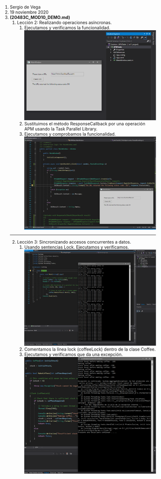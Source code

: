 1. Sergio de Vega
2. 19 noviembre 2020
3. **(20483C_MOD10_DEMO.md)** 
   1. Lección 2: Realizando operaciones asíncronas.
      1. Ejecutamos y verificamos la funcionalidad.
      ![C1](images/C1.PNG)
      2. Sustituimos el método ResponseCallback por una operación APM usando la Task Parallel Library.
      3. Ejecutamos y comprobamos la funcionalidad.
      ![C2](images/C2.PNG)
   ---
   2. Lección 3: Sincronizando accesos concurrentes a datos.
      1. Usando sentencias Lock. Ejecutamos y verificamos.
      ![C3](images/C3.PNG)
      2. Comentamos la línea lock (coffeeLock) dentro de la clase Coffee.
      3. Ejecutamos y verificamos que da una excepción.
      ![C4](images/C4.PNG)

      